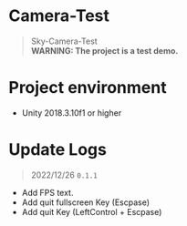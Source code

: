# Camera-Test
> Sky-Camera-Test  
<b>WARNING: The project is a test demo.</b>
# Project environment
- Unity 2018.3.10f1 or higher
# Update Logs
> 2022/12/26 `0.1.1`
- Add FPS text.
- Add quit fullscreen Key (Escpase)
- Add quit Key (LeftControl + Escpase)
